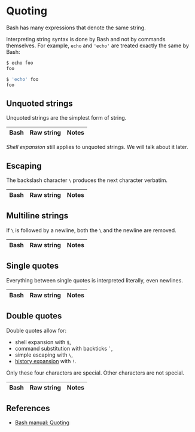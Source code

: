# Quoting

<style>
  #content table.bash3 tbody td:nth-child(1) { width: 25%; }
  #content table.bash3 tbody td:nth-child(2) { width: 25%; }
</style>

Bash has many expressions that denote the same string.

<div class="warning">

Interpreting string syntax is done by Bash and not by commands themselves. For example, `echo` and `'echo'` are treated exactly the same by Bash:

```bash
$ echo foo
foo

$ 'echo' foo
foo
```

</div>

## Unquoted strings

Unquoted strings are the simplest form of string.

<table class="bash3">
  <thead><th>Bash</th><th>Raw string</th><th>Notes</th></thead>
  <tbody>
    <!-- cmdrun /book/echo.sh hello "" -->
    <!-- cmdrun /book/echo.sh 007 "Numbers are not evaluated" -->
    <!-- cmdrun /book/echo.sh -t "Not only alphanumeric\!" -->
  </tbody>
</table>

*Shell expansion* still applies to unquoted strings. We will talk about it later.

## Escaping

The backslash character `\` produces the next character verbatim.

<table class="bash3">
  <thead><th>Bash</th><th>Raw string</th><th>Notes</th></thead>
  <tbody>
    <!-- cmdrun /book/echo.sh '\n' '`\` gives the next character verbatim.' -->
    <!-- cmdrun /book/echo.sh '\\' '...for backslashes as well.' -->
    <!-- cmdrun /book/echo.sh 'foo\ bar' 'Single word, not two\!' -->
  </tbody>
</table>

## Multiline strings

If `\` is followed by a newline, both the `\` and the newline are removed.

<table class="bash3">
  <thead><th>Bash</th><th>Raw string</th><th>Notes</th></thead>
  <tbody>
    <!-- cmdrun /book/echo.sh $'foo\\\nbar' "" -->
  </tbody>
</table>

## Single quotes

Everything between single quotes is interpreted literally, even newlines.

<table class="bash3">
  <thead><th>Bash</th><th>Raw string</th><th>Notes</th></thead>
  <tbody>
    <!-- cmdrun /book/echo.sh "'hello'" "" -->
    <!-- cmdrun /book/echo.sh "'foo\nbar'" "Backslashes don't work" -->
    <!-- cmdrun /book/echo.sh "'\$HOME'" "Substitution doesn't work" -->
    <!-- cmdrun /book/echo.sh "'~/foo'" "\`~\` doesn't work" -->
    <!-- cmdrun /book/echo.sh $'\'foo\nbar\'' "Newlines are ok\!" -->
  </tbody>
</table>

## Double quotes

Double quotes allow for:

* shell expansion with `$`,
* command substitution with backticks `` ` ``,
* simple escaping with `\`,
* [history expansion](https://www.thegeekstuff.com/2011/08/bash-history-expansion/) with `!`.

Only these four characters are special. Other characters are not special.

<table class="bash3">
  <thead><th>Bash</th><th>Raw string</th><th>Notes</th></thead>
  <tbody>
    <!-- cmdrun /book/echo.sh '"hello"' "" -->
    <!-- cmdrun /book/echo.sh '"home=$HOME"' "Variables are expanded" -->
    <!-- cmdrun /book/echo.sh '"`uname`"' "Command substitution" -->
    <!-- cmdrun /book/echo.sh $'\"foo\nbar\"' "Newlines are still ok\!" -->
    <!-- cmdrun /book/echo.sh '"~/foo"' "\`~\` is not special and remains untouched" -->
    <!-- cmdrun /book/echo.sh '"\$"' "Escaping works for special characters" -->
    <!-- cmdrun /book/echo.sh '"\""' "Escaping works for double quotes" -->
    <!-- cmdrun /book/echo.sh '"\~"' "Escaping does not work otherwise\!" -->
  </tbody>
</table>

## References

* [Bash manual: Quoting](https://www.gnu.org/software/bash/manual/html_node/Quoting.html)